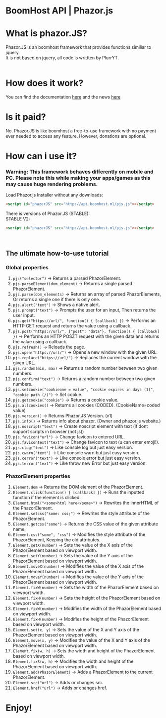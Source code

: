 # BoomHost API | Phazor.js 
# What is phazor.JS?
Phazor.JS is an boomhost framework that provides functions similiar to jquery.<br>
It is not based on jquery, all code is writtten by PlurrYT.<br>
<br>
# How does it work?
You can find the documentation [here](/docs) and the news [here](/news)

# Is it paid?
No. Phazor.JS is like boomhost a free-to-use framework with no payment ever needed to access any feature. However, donations are optional.<br>

# How can i use it?
### Warning: This framework behaves differently on mobile and PC. Please note this while making your apps/games as this may cause huge rendering problems.
Load Phazor.js Installer without any downloads:<br>
```HTML
<script id="phazorJS" src="http://api.boomhost.ml/pjs.js"></script>
```
There is versions of Phazor.JS (STABLE):<br>
STABLE V2: 
```HTML
<script id="phazorJS" src="http://api.boomhost.ml/pjs.js"></script>
```
<br>

## The ultimate how-to-use tutorial
### Global properties
 1. `pjs("selector")` -> Returns a parsed PhazorElement.
 2. `pjs.parseElement(dom_element)` -> Returns a single parsed PhazorElement.
 3. `pjs.parse(dom_elements)` -> Returns an array of parsed PhazorElements, Or returns a single one if there is only one.
 4. `pjs.alert("text")` -> Shows a native alert.
 5. `pjs.prompt("text")` -> Prompts the user for an input, Then returns the user input.
 6. `pjs.get("https://url/", function() { [callback] })` -> Performs an HTTP GET request and returns the value using a callback.
 7. `pjs.post("https://url/", {"post": "data"}, function() { [callback] })` -> Performs an HTTP POSZT request with the given data and returns the value using a callback.
 8. `pjs.refresh()` -> Reloads the page.
 9. `pjs.open("https://url/")` -> Opens a new window with the given URL.
 10. `pjs.replace("https://url/")` -> Replaces the current window with the given URL.
 11. `pjs.random(min, max)` -> Returns a random number between two given numbers.
 13. `pjs.confirm("text")` -> Returns a random number between two given numbers.
 14. `pjs.setcookie("cookieone = value", "cookie expires in days (1)", "cookie path (/)")` -> Set cookie.
 15. `pjs.getcookie("cookie")` -> Returns a cookie value.
 16. `pjs.allcookies()` -> Returns all cookies (CODED). (CookieName=coded value)
 17. `pjs.version()` -> Returns Phazor.JS Version. (v1)
 18. `pjs.info()` -> Returns info about phazor. (Owner and phazor.js website.)
 19. `pjs.noscript("text")` -> Create noscript element with text (if dont support scripts in browser (not js))
 20. `pjs.favicon("url")` -> Change favicon to entered URL.
 21. `pjs.favicontext("text")` -> Change favicon to text (u can enter emoji!).
 22. `pjs.clog("text")` -> Like console log but just easy version.
 23. `pjs.cwarn("text")` -> Like console warn but just easy version.
 24. `pjs.cerror("text")` -> Like console error but just easy version.
 25. `pjs.terror("text")` -> Like throw new Error but just easy version.

### PhazorElement properties
1. `Element.dom` -> Returns the DOM element of the PhazorElement.
2. `Element.click(function() { [callback] })` -> Runs the inputted function if the element is clicked.
3. `Element.html("<some>html here</some>")` -> Rewrites the innerHTML of the PhazorElement.
4. `Element.setcss("some: css;")` -> Rewrites the style attribute of the PhazorElement.
5. `Element.getcss("some")` -> Returns the CSS value of the given attribute name.
6. `Element.css("some", "css")` -> Modifies the style attribute of the PhazorElement, Keeping the old attributes.
7. `Element.setX(number)` -> Sets the value of the X axis of the PhazorElement based on viewport width.
8. `Element.setY(number)` -> Sets the value of the Y axis of the PhazorElement based on viewport width.
9. `Element.moveX(number)` -> Modifies the value of the X axis of the PhazorElement based on viewport width.
10. `Element.moveY(number)` -> Modifies the value of the Y axis of the PhazorElement based on viewport width.
11. `Element.fixW(number)` -> Sets the width of the PhazorElement based on viewport width.
12. `Element.fixH(number)` -> Sets the height of the PhazorElement based on viewport width.
13. `Element.fixW(number)` -> Modifies the width of the PhazorElement based on viewport width.
14. `Element.fixH(number)` -> Modifies the height of the PhazorElement based on viewport width.
15. `Element.set(x, y)` -> Sets the value of the X and Y axis of the PhazorElement based on viewport width.
16. `Element.move(x, y)` -> Modifies the value of the X and Y axis of the PhazorElement based on viewport width.
17. `Element.fix(w, h)` -> Sets the width and height of the PhazorElement based on viewport width.
18. `Element.fixS(w, h)` -> Modifies the width and height of the PhazorElement based on viewport width.
19. `Element.add(PhazorElement)` -> Adds a PhazorElement to the current PhazorElement.
20. `Element.src("url")` -> Adds or changes src.
21. `Element.href("url")` -> Adds or changes href.

# Enjoy!
